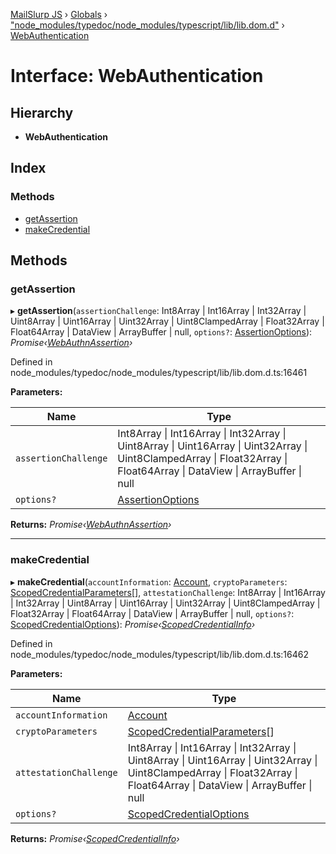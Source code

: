 [MailSlurp JS](../README.md) › [Globals](../globals.md) › ["node_modules/typedoc/node_modules/typescript/lib/lib.dom.d"](../modules/_node_modules_typedoc_node_modules_typescript_lib_lib_dom_d_.md) › [WebAuthentication](_node_modules_typedoc_node_modules_typescript_lib_lib_dom_d_.webauthentication.md)

# Interface: WebAuthentication

## Hierarchy

* **WebAuthentication**

## Index

### Methods

* [getAssertion](_node_modules_typedoc_node_modules_typescript_lib_lib_dom_d_.webauthentication.md#getassertion)
* [makeCredential](_node_modules_typedoc_node_modules_typescript_lib_lib_dom_d_.webauthentication.md#makecredential)

## Methods

###  getAssertion

▸ **getAssertion**(`assertionChallenge`: Int8Array | Int16Array | Int32Array | Uint8Array | Uint16Array | Uint32Array | Uint8ClampedArray | Float32Array | Float64Array | DataView | ArrayBuffer | null, `options?`: [AssertionOptions](_node_modules_typedoc_node_modules_typescript_lib_lib_dom_d_.assertionoptions.md)): *Promise‹[WebAuthnAssertion](_node_modules_typedoc_node_modules_typescript_lib_lib_dom_d_.webauthnassertion.md)›*

Defined in node_modules/typedoc/node_modules/typescript/lib/lib.dom.d.ts:16461

**Parameters:**

Name | Type |
------ | ------ |
`assertionChallenge` | Int8Array &#124; Int16Array &#124; Int32Array &#124; Uint8Array &#124; Uint16Array &#124; Uint32Array &#124; Uint8ClampedArray &#124; Float32Array &#124; Float64Array &#124; DataView &#124; ArrayBuffer &#124; null |
`options?` | [AssertionOptions](_node_modules_typedoc_node_modules_typescript_lib_lib_dom_d_.assertionoptions.md) |

**Returns:** *Promise‹[WebAuthnAssertion](_node_modules_typedoc_node_modules_typescript_lib_lib_dom_d_.webauthnassertion.md)›*

___

###  makeCredential

▸ **makeCredential**(`accountInformation`: [Account](_node_modules_typedoc_node_modules_typescript_lib_lib_dom_d_.account.md), `cryptoParameters`: [ScopedCredentialParameters](_node_modules_typedoc_node_modules_typescript_lib_lib_dom_d_.scopedcredentialparameters.md)[], `attestationChallenge`: Int8Array | Int16Array | Int32Array | Uint8Array | Uint16Array | Uint32Array | Uint8ClampedArray | Float32Array | Float64Array | DataView | ArrayBuffer | null, `options?`: [ScopedCredentialOptions](_node_modules_typedoc_node_modules_typescript_lib_lib_dom_d_.scopedcredentialoptions.md)): *Promise‹[ScopedCredentialInfo](_node_modules_typedoc_node_modules_typescript_lib_lib_dom_d_.scopedcredentialinfo.md)›*

Defined in node_modules/typedoc/node_modules/typescript/lib/lib.dom.d.ts:16462

**Parameters:**

Name | Type |
------ | ------ |
`accountInformation` | [Account](_node_modules_typedoc_node_modules_typescript_lib_lib_dom_d_.account.md) |
`cryptoParameters` | [ScopedCredentialParameters](_node_modules_typedoc_node_modules_typescript_lib_lib_dom_d_.scopedcredentialparameters.md)[] |
`attestationChallenge` | Int8Array &#124; Int16Array &#124; Int32Array &#124; Uint8Array &#124; Uint16Array &#124; Uint32Array &#124; Uint8ClampedArray &#124; Float32Array &#124; Float64Array &#124; DataView &#124; ArrayBuffer &#124; null |
`options?` | [ScopedCredentialOptions](_node_modules_typedoc_node_modules_typescript_lib_lib_dom_d_.scopedcredentialoptions.md) |

**Returns:** *Promise‹[ScopedCredentialInfo](_node_modules_typedoc_node_modules_typescript_lib_lib_dom_d_.scopedcredentialinfo.md)›*
